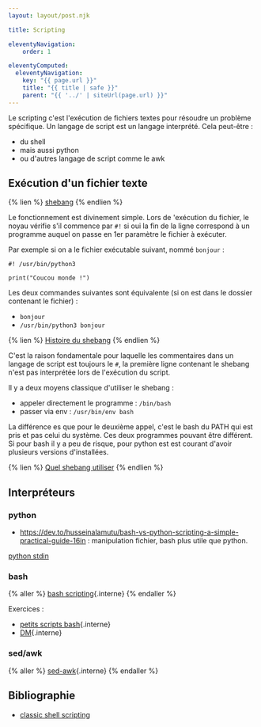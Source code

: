 ```yaml
---
layout: layout/post.njk

title: Scripting

eleventyNavigation:
    order: 1

eleventyComputed:
  eleventyNavigation:
    key: "{{ page.url }}"
    title: "{{ title | safe }}"
    parent: "{{ '../' | siteUrl(page.url) }}"
---
```


Le scripting c'est l'exécution de fichiers textes pour résoudre un problème spécifique. Un langage de script est un langage interprété. Cela peut-être :

- du shell
- mais aussi python
- ou d'autres langage de script comme le awk

## Exécution d'un fichier texte

{% lien %}
[shebang](https://fr.wikipedia.org/wiki/Shebang)
{% endlien %}

Le fonctionnement est divinement simple. Lors de 'exécution du fichier, le noyau vérifie s'il commence par `#!` si oui la fin de la ligne correspond à un programme auquel on passe en 1er paramètre le fichier à exécuter.

Par exemple si on a le fichier exécutable suivant, nommé `bonjour` :

```
#! /usr/bin/python3

print("Coucou monde !")
```

Les deux commandes suivantes sont équivalente (si on est dans le dossier contenant le fichier) :

- `bonjour`
- `/usr/bin/python3 bonjour`

{% lien %}
[Histoire du shebang](https://www.in-ulm.de/~mascheck/various/shebang/#blankrequired)
{% endlien %}

C'est la raison fondamentale pour laquelle les commentaires dans un langage de script est toujours le `#`, la première ligne contenant le shebang n'est pas interprétée lors de l'exécution du script.

Il y a deux moyens classique d'utiliser le shebang :

- appeler directement le programme : `/bin/bash`
- passer via env : `/usr/bin/env bash`

La différence es que pour le deuxième appel, c'est le bash du PATH qui est pris et pas celui du système. Ces deux programmes pouvant être différent. Si pour bash il y a peu de risque, pour python est est courant d'avoir plusieurs versions d'installées.

{% lien %}
[Quel shebang utiliser](https://www.baeldung.com/linux/bash-shebang-lines)
{% endlien %}

## Interpréteurs

### python

- <https://dev.to/husseinalamutu/bash-vs-python-scripting-a-simple-practical-guide-16in> : manipulation fichier, bash plus utile que python.

[python stdin](https://www.digitalocean.com/community/tutorials/read-stdin-python)

### bash

{% aller %}
[bash scripting](bash){.interne}
{% endaller %}

Exercices :

- [petits scripts bash](exercices){.interne}
- [DM](DM){.interne}

### sed/awk

{% aller %}
[sed-awk](sed-awk){.interne}
{% endaller %}

## Bibliographie

- [classic shell scripting](https://doc.lagout.org/operating%20system%20/linux/Classic%20Shell%20Scripting.pdf)